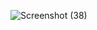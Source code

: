 ![Screenshot (38)](https://github.com/user-attachments/assets/04716a2c-790c-4506-a496-b495650c919b)
